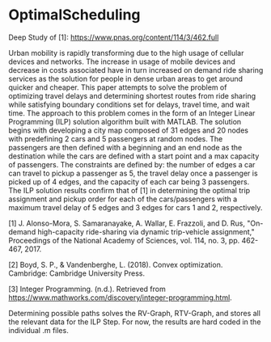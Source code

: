 # OptimalScheduling
Deep Study of [1]: https://www.pnas.org/content/114/3/462.full

  Urban mobility is rapidly transforming due to the high usage of cellular devices and networks. The increase in usage of mobile devices and decrease in costs associated have in turn increased on demand ride sharing services as the solution for people in dense urban areas to get around quicker and cheaper. This paper attempts to solve the problem of optimizing travel delays and determining shortest routes from ride sharing while satisfying boundary conditions set for delays, travel time, and wait time. The approach to this problem comes in the form of an Integer Linear Programming (ILP) solution algorithm built with MATLAB. The solution begins with developing a city map composed of 31 edges and 20 nodes with predefining  2 cars and 5 passengers at random nodes. The passengers are then defined with a beginning and an end node as the destination while the cars are defined with a start point and a max capacity of passengers. The constraints are defined by: the number of edges a car can travel to pickup a passenger as 5, the travel delay once a passenger is picked up of 4 edges, and the capacity of each car being 3 passengers. The ILP solution results confirm that of [1] in determining the optimal trip assignment and pickup order for each of the cars/passengers with a maximum travel delay of 5 edges and 3 edges for cars 1 and 2, respectively.
  
[1] J. Alonso-Mora, S. Samaranayake, A. Wallar, E. Frazzoli, and D. Rus, "On-demand high-capacity ride-sharing via dynamic trip-vehicle assignment," Proceedings of the National Academy of Sciences, vol. 114, no. 3, pp. 462-467, 2017.

[2] Boyd, S. P., & Vandenberghe, L. (2018). Convex optimization. Cambridge: Cambridge University Press.

[3] Integer Programming. (n.d.). Retrieved from https://www.mathworks.com/discovery/integer-programming.html.

Determining possible paths solves the RV-Graph, RTV-Graph, and stores all the relevant data for the ILP Step. For now, the results are hard coded in the individual .m files.

